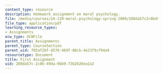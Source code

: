 ```yaml
---
content_type: resource
description: Homework assignment on moral psychology.
file: /media/courses/24-120-moral-psychology-spring-2009/208da57c2c8b49da9bb973b2b26ea1a2_MIT24_120s09_assn01.pdf
file_type: application/pdf
learning_resource_types:
- Assignments
ocw_type: OCWFile
parent_title: Assignments
parent_type: CourseSection
parent_uid: f05af2bf-d570-469f-08cb-4e23f9cf94a9
resourcetype: Document
title: First Assignment
uid: 208da57c-2c8b-49da-9bb9-73b2b26ea1a2
---
```

